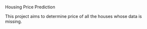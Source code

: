 Housing Price Prediction

This project aims to determine price of all the houses whose data is missing.
